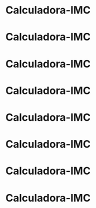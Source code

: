 # Calculadora-IMC
# Calculadora-IMC
# Calculadora-IMC
# Calculadora-IMC
# Calculadora-IMC
# Calculadora-IMC
# Calculadora-IMC
# Calculadora-IMC
